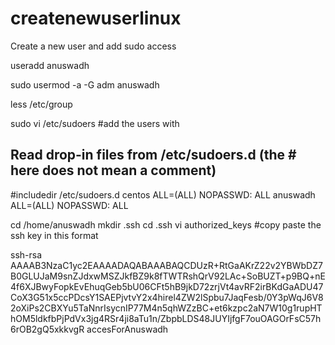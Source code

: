 # createnewuserlinux
Create a new user and add sudo access


useradd anuswadh 

sudo usermod -a -G adm anuswadh

less /etc/group

sudo vi  /etc/sudoers
#add the users with 

## Read drop-in files from /etc/sudoers.d (the # here does not mean a comment)
#includedir /etc/sudoers.d
centos  ALL=(ALL)       NOPASSWD: ALL
anuswadh  ALL=(ALL)       NOPASSWD: ALL

cd /home/anuswadh
mkdir .ssh
cd .ssh
vi authorized_keys
#copy paste the ssh key in this format

ssh-rsa AAAAB3NzaC1yc2EAAAADAQABAAABAQCDUzR+RtGaAKrZ22v2YBWbDZ7B0GLUJaM9snZJdxwMSZJkfBZ9k8fTWTRshQrV92LAc+SoBUZT+p9BQ+nE4f6XJBwyFopkEvEhuqGeb5bU06CFt5hB9jkD72zrjVt4avRF2irBKdGaADU47CoX3G51x5ccPDcsY1SAEPjvtvY2x4hirel4ZW2lSpbu7JaqFesb/0Y3pWqJ6V82oXiPs2CBXYu5TaNnrIsycnIP77M4n5qhWZzBC+et6kzpc2aN7W10g1rupHThOM5ldkfbPjPdVx3jg4RSr4ji8aTu1n/ZbpbLDS48JUYIjfgF7ouOAGOrFsC57h6rOB2gQ5xkkvgR accesForAnuswadh


